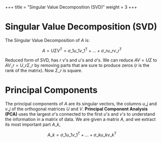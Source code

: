 +++
title = "Singular Value Decomposition (SVD)"
weight = 3
+++

# Singular Value Decomposition (SVD)

The Singular Value Decomposition of $A$ is:

$$A = U \Sigma V^{\text{T}} = \sigma\_1 u\_1 v\_1^{\text{T}} + \ldots + \sigma\_r u\_r v\_r^{\text{T}}$$

Reduced form of SVD, has $r$ $v$'s and $u$'s and $\sigma$'s. We can reduce $AV = U\Sigma$ to $AV\_r = U\_r \Sigma\_r$ by removing parts that are sure to produce zeros ($r$ is the rank of the matrix). Now $\Sigma\_r$ is square.

# Principal Components

The principal components of $A$ are its singular vectors, the columns $u\_j$ and $v\_j$ of the orthogonal matrices $U$ and $V$. __Principal Component Analysis (PCA)__ uses the largest $\sigma$'s connected to the first $u$'s and $v$'s to understand the information in a matrix of data. We are given a matrix $A$, and we extract its most important part $A\_k$,

$$A\_k = \sigma\_1 u\_1 v\_1^{\text{T}} + \ldots + \sigma\_k u\_k v\_k^{\text{T}}$$
